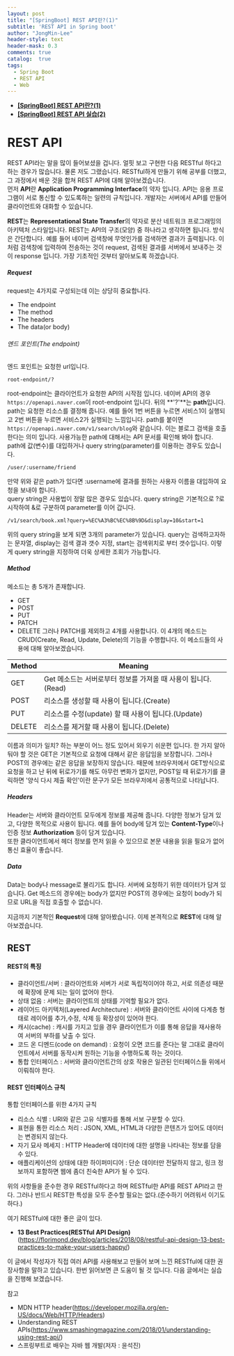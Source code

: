 ```yaml
---
layout: post
title: "[SpringBoot] REST API란?(1)"
subtitle: 'REST API in Spring boot'
author: "JongMin-Lee"
header-style: text
header-mask: 0.3
comments: true
catalog:  true
tags:
  - Spring Boot
  - REST API
  - Web
---
```

- **[[SpringBoot] REST API란?(1)](/2020/03/13/restapi)**
- **[[SpringBoot] REST API 실습(2)](/2020/03/14/restapi)**

# REST API

REST API라는 말을 많이 들어보셨을 겁니다. 얼핏 보고 구현한 다음 RESTful 하다고 하는 경우가 많습니다. 물론 저도 그랬습니다. RESTful하게 만들기 위해 공부를 더했고, 그 과정에서 배운 것을 합쳐 REST API에 대해 알아보겠습니다.  
먼저 **API**란 **Application Programming Interface**의 약자 입니다. API는 응용 프로그램이 서로 통신할 수 있도록하는 일련의 규칙입니다. 개발자는 서버에서 API를 만들어 클라이언트와 대화할 수 있습니다.  

**REST**는 **Representational State Transfer**의 약자로 분산 네트워크 프로그래밍의 아키텍처 스타일입니다. REST는 API의 구조(모양) 중 하나라고 생각하면 됩니다. 방식은 간단합니다. 예를 들어 네이버 검색창에 무엇인가를 검색하면 결과가 출력됩니다. 이 처럼 검색창에 입력하여 전송하는 것이 request, 검색된 결과를 서버에서 보내주는 것이 response 입니다. 가장 기초적인 것부터 알아보도록 하겠습니다.

##### Request
request는 4가지로 구성되는데 이는 상당히 중요합니다.
- The endpoint
- The method
- The headers
- The data(or body)

###### 엔드 포인트(The endpoint)
엔드 포인트는 요청한 url입니다. 
```
root-endpoint/?
```
root-endpoint는 클라이언트가 요청한 API의 시작점 입니다. 네이버 API의 경우 `https://openapi.naver.com`이 root-endpoint 입니다. 뒤의 **'?'**는 **path**입니다. path는 요청한 리소스를 결정해 줍니다. 예를 들어 1번 버튼을 누르면 서비스1이 실행되고 2번 버튼을 누르면 서비스2가 실행되는 느낌입니다. path를 붙이면 `https://openapi.naver.com/v1/search/blog`와 같습니다. 이는 블로그 검색을 호출한다는 의미 입니다. 사용가능한 path에 대해서는 API 문서를 확인해 봐야 합니다.  
path에 값(변수)를 대입하거나 query string(parameter)를 이용하는 경우도 있습니다.  
```
/user/:username/friend
```
만약 위와 같은 path가 있다면 :username에 결과를 원하는 사용자 이름을 대입하여 요청을 보내야 합니다.  
query string은 사용법이 정말 많은 경우도 있습니다. query string은 기본적으로 ?로 시작하여 &로 구분하여 parameter를 이어 갑니다.
```
/v1/search/book.xml?query=%EC%A3%BC%EC%8B%9D&display=10&start=1
```
위의 query string을 보게 되면 3개의 parameter가 있습니다. query는 검색하고자하는 문자열, display는 검색 결과 갯수 지정, start는 검색위치로 부터 갯수입니다. 이렇게 query string을 지정하여 더욱 상세한 조회가 가능합니다.


##### Method
메소드는 총 5개가 존재합니다.
- GET
- POST
- PUT
- PATCH
- DELETE
그러나 PATCH를 제외하고 4개를 사용합니다. 이 4개의 메소드는 CRUD(Create, Read, Update, Delete)의 기능을 수행합니다. 이 메소드들의 사용에 대해 알아보겠습니다.

| Method | Meaning |
| ------ | ------ |
| GET | Get 메소드는 서버로부터 정보를 가져올 때 사용이 됩니다.(Read) |
| POST | 리소스를 생성할 때 사용이 됩니다.(Create) |
| PUT | 리소스를 수정(update) 할 때 사용이 됩니다.(Update) |
| DELETE | 리소스를 제거할 때 사용이 됩니다.(Delete) |

이름과 의미가 일치? 하는 부분이 어느 정도 있어서 외우기 쉬운편 입니다. 한 가지 알아둬야 할 것은 GET은 기본적으로 요청에 대해서 같은 응답임을 보장합니다. 그러나 POST의 경우에는 같은 응답을 보장하지 않습니다. 때문에 브라우저에서 GET방식으로 요청을 하고 난 뒤에 뒤로가기를 해도 아무런 변화가 없지만, POST일 때 뒤로가기를 클릭하면 '양식 다시 제출 확인'이란 문구가 모든 브라우저에서 공통적으로 나타납니다.

##### Headers
Header는 서버와 클라이언트 모두에게 정보를 제공해 줍니다. 다양한 정보가 담겨 있고, 다양한 목적으로 사용이 됩니다. 예를 들어 body에 담겨 있는 **Content-Type**이나 인증 정보 **Authorization** 등이 담겨 있습니다.  
또한 클라이언트에서 헤더 정보를 먼저 읽을 수 있으므로 본문 내용을 읽을 필요가 없어 통신 효율이 좋습니다.

##### Data
Data는 body나 message로 불리기도 합니다. 서버에 요청하기 위한 데이터가 담겨 있습니다. Get 메소드의 경우에는 body가 없지만 POST의 경우에는 요청이 body가 되므로 URL을 직접 호출할 수 없습니다. 

지금까지 기본적인 **Request**에 대해 알아봤습니다. 이제 본격적으로 **REST**에 대해 알아보겠습니다.

## REST
#### REST의 특징
- 클라이언트/서버 : 클라이언트와 서버가 서로 독립적이어야 하고, 서로 의존성 때문에 확장에 문제 되는 일이 없어야 한다.
- 상태 없음 : 서버는 클라이언트의 상태를 기억할 필요가 없다.
- 레이어드 아키텍처(Layered Architecture) : 서버와 클라이언트 사이에 다계층 형태로 레이어를 추가,수정, 삭제 등 확장성이 있어야 한다.
- 캐시(cache) : 캐시를 가지고 있을 경우 클라이언트가 이를 통해 응답을 재사용하여 서버의 부하를 낮출 수 있다.
- 코드 온 디멘드(code on demand) : 요청이 오면 코드를 준다는 말 그대로 클라이언트에서 서버를 동작시켜 원하는 기능을 수행하도록 하는 것이다.
- 통합 인터페이스 : 서버와 클라이언트간의 상호 작용은 일관된 인터페이스들 위에서 이뤄줘야 한다.

#### REST 인터페이스 규칙
통합 인터페이스를 위한 4가지 규칙
- 리소스 식별 : URI와 같은 고유 식별자를 통해 서보 구분할 수 있다.
- 표현을 통한 리소스 처리 : JSON, XML, HTML과 다양한 콘텐츠가 있어도 데이터는 변경되지 않는다.
- 자기 묘사 메세지 : HTTP Header에 데이터에 대한 설명을 나타내는 정보를 담을 수 있다.
- 애플리케이션의 상태에 대한 하이퍼미디어 : 단순 데이터만 전달하지 않고, 링크 정보까지 포함하면 웹에 좀더 친숙한 API가 될 수 있다.

위의 사항들을 준수한 경우 RESTful하다고 하며 RESTful한 API를 REST API라고 한다. 그러나 반드시 REST한 특성을 모두 준수할 필요는 없다.(준수하기 어려워서 이기도 하다.)  

여기 RESTful에 대한 좋은 글이 있다.  
- **13 Best Practices(RESTful API Design)**(https://florimond.dev/blog/articles/2018/08/restful-api-design-13-best-practices-to-make-your-users-happy/)  

이 글에서 작성자가 직접 여러 API를 사용해보고 만들어 보며 느낀 RESTful에 대한 권장사항을 말하고 있습니다. 한번 읽어보면 큰 도움이 될 것 입니다. 다음 글에서는 실습을 진행해 보겠습니다.

참고
- MDN HTTP header(https://developer.mozilla.org/en-US/docs/Web/HTTP/Headers)
- Understanding REST APIs(https://www.smashingmagazine.com/2018/01/understanding-using-rest-api/)
- 스프링부트로 배우는 자바 웹 개발(저자 : 윤석진)